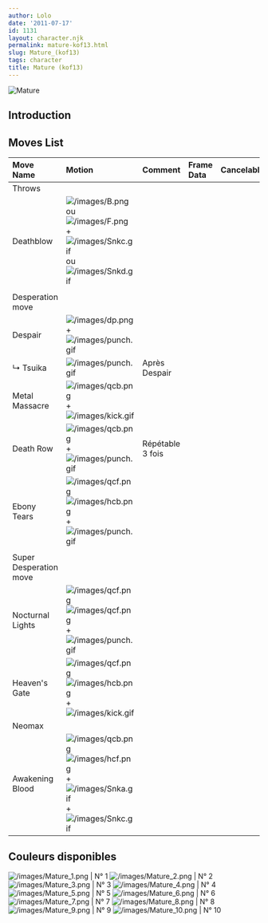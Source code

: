 ```yaml
---
author: Lolo
date: '2011-07-17'
id: 1131
layout: character.njk
permalink: mature-kof13.html
slug: Mature_(kof13)
tags: character
title: Mature (kof13)
---
```


![Mature](/images/Maturekof13.gif "Mature")

## Introduction

## Moves List

| Move Name              | Motion                                                                                                                                                            | Comment          | Frame Data | Cancelable | Damage LOW/HIGH/EX |
|:-----------------------|:------------------------------------------------------------------------------------------------------------------------------------------------------------------|:-----------------|:-----------|:-----------|:-------------------|
| Throws                 |                                                                                                                                                                   |                  |            |            |                    |
| Deathblow              | ![](/images/B.png "/images/B.png") ou ![](/images/F.png "/images/F.png") + ![](/images/Snkc.gif "/images/Snkc.gif") ou ![](/images/Snkd.gif "/images/Snkd.gif")   |                  |            |            | 100                |
|                        |                                                                                                                                                                   |                  |            |            |                    |
| Desperation move       |                                                                                                                                                                   |                  |            |            |                    |
| Despair                | ![](/images/dp.png "/images/dp.png") + ![](/images/punch.gif "/images/punch.gif")                                                                                 |                  |            |            |                    |
| ↳ Tsuika               | ![](/images/punch.gif "/images/punch.gif")                                                                                                                        | Après Despair    |            |            |                    |
| Metal Massacre         | ![](/images/qcb.png "/images/qcb.png") + ![](/images/kick.gif "/images/kick.gif")                                                                                 |                  |            |            |                    |
| Death Row              | ![](/images/qcb.png "/images/qcb.png") + ![](/images/punch.gif "/images/punch.gif")                                                                               | Répétable 3 fois |            |            |                    |
| Ebony Tears            | ![](/images/qcf.png "/images/qcf.png")![](/images/hcb.png "/images/hcb.png") + ![](/images/punch.gif "/images/punch.gif")                                         |                  |            |            |                    |
|                        |                                                                                                                                                                   |                  |            |            |                    |
| Super Desperation move |                                                                                                                                                                   |                  |            |            |                    |
| Nocturnal Lights       | ![](/images/qcf.png "/images/qcf.png")![](/images/qcf.png "/images/qcf.png") + ![](/images/punch.gif "/images/punch.gif")                                         |                  |            |            |                    |
| Heaven's Gate          | ![](/images/qcf.png "/images/qcf.png")![](/images/hcb.png "/images/hcb.png") + ![](/images/kick.gif "/images/kick.gif")                                           |                  |            |            |                    |
| Neomax                 |                                                                                                                                                                   |                  |            |            |                    |
| Awakening Blood        | ![](/images/qcb.png "/images/qcb.png") ![](/images/hcf.png "/images/hcf.png") + ![](/images/Snka.gif "/images/Snka.gif")+![](/images/Snkc.gif "/images/Snkc.gif") |                  |            |            |                    |

## Couleurs disponibles

![](/images/Mature_1.png "/images/Mature_1.png") \| N° 1
![](/images/Mature_2.png "/images/Mature_2.png") \| N° 2
![](/images/Mature_3.png "/images/Mature_3.png") \| N° 3
![](/images/Mature_4.png "/images/Mature_4.png") \| N° 4
![](/images/Mature_5.png "/images/Mature_5.png") \| N° 5
![](/images/Mature_6.png "/images/Mature_6.png") \| N° 6
![](/images/Mature_7.png "/images/Mature_7.png") \| N° 7
![](/images/Mature_8.png "/images/Mature_8.png") \| N° 8
![](/images/Mature_9.png "/images/Mature_9.png") \| N° 9
![](/images/Mature_10.png "/images/Mature_10.png") \| N° 10